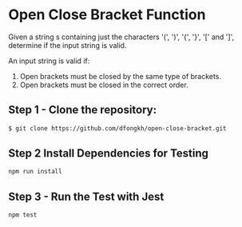 # Open Close Bracket Function

Given a string s containing just the characters '(', ')', '{', '}', '[' and ']', determine if the input string is valid.

An input string is valid if:

1. Open brackets must be closed by the same type of brackets.
2. Open brackets must be closed in the correct order.

## Step 1 - Clone the repository:

```sh
$ git clone https://github.com/dfongkh/open-close-bracket.git
```

## Step 2 Install Dependencies for Testing

```sh
npm run install
```

## Step 3 - Run the Test with Jest

```sh
npm test
```
